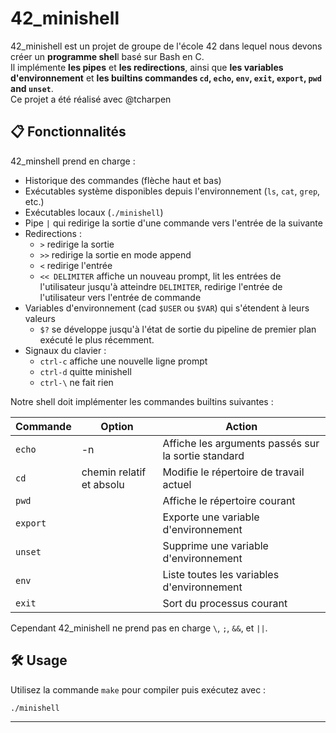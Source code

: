 # 42_minishell

42_minishell est un projet de groupe de l'école 42 dans lequel nous devons créer un **programme shel**l basé sur Bash en C.  
Il implémente **les pipes** et **les redirections**, ainsi que **les variables d'environnement** et **les builtins commandes  `cd`, `echo`, `env`, `exit`, `export`, `pwd` and `unset`**.  
Ce projet a été réalisé avec @tcharpen

## 📋 Fonctionnalités

42_minshell prend en charge :
* Historique des commandes (flèche haut et bas)
* Exécutables système disponibles depuis l'environnement (`ls`, `cat`, `grep`, etc.)
* Exécutables locaux (`./minishell`)
* Pipe `|` qui redirige la sortie d'une commande vers l'entrée de la suivante
* Redirections :
  * `>` redirige la sortie
  * `>>` redirige la sortie en mode append
  * `<` redirige l'entrée
  * `<< DELIMITER` affiche un nouveau prompt, lit les entrées de l'utilisateur jusqu'à atteindre `DELIMITER`, redirige l'entrée de l'utilisateur vers l'entrée de commande
* Variables d'environnement (cad `$USER` ou `$VAR`) qui s'étendent à leurs valeurs
  * `$?` se développe jusqu'à l'état de sortie du pipeline de premier plan exécuté le plus récemment.
* Signaux du clavier :
  * `ctrl-c` affiche une nouvelle ligne prompt
  * `ctrl-d` quitte minishell
  * `ctrl-\` ne fait rien

Notre shell doit implémenter les commandes builtins suivantes :

| Commande  | Option                   | Action                                              |
| -----     | ------------------------ | --------------------------------------------------- |
| `echo`    | -n                       | Affiche les arguments passés sur la sortie standard |
| `cd`      | chemin relatif et absolu | Modifie le répertoire de travail actuel             |
| `pwd`     |                          | Affiche le répertoire courant                       |
| `export`  |                          | Exporte une variable d'environnement                |
| `unset`   |                          | Supprime une variable d'environnement               |
| `env`     |                          | Liste toutes les variables d'environnement          |
| `exit`    |                          | Sort du processus courant                           |

Cependant 42_minishell ne prend pas en charge `\`, `;`, `&&`, et `||`.

## 🛠️ Usage

Utilisez la commande ```make``` pour compiler puis exécutez avec : 
```
./minishell
```
***
